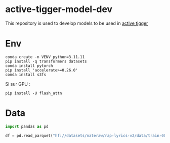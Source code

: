 # active-tigger-model-dev
This repository is used to develop models to be used in [active tigger](https://github.com/emilienschultz/activetigger)

# Env
```
conda create -n VENV python=3.11.11
pip install -q transformers datasets
conda install pytorch
pip install 'accelerate>=0.26.0'
conda install s3fs
```
Si sur GPU : 
```
pip install -U flash_attn
```

# Data
```python
import pandas as pd

df = pd.read_parquet("hf://datasets/nateraw/rap-lyrics-v2/data/train-00000-of-00001-0d87a5bc980f4999.parquet")
```